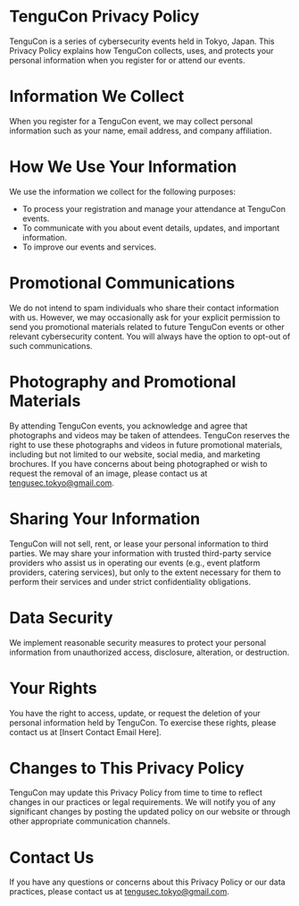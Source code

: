 # TenguCon Privacy Policy

TenguCon is a series of cybersecurity events held in Tokyo, Japan. This Privacy Policy explains how TenguCon collects, uses, and protects your personal information when you register for or attend our events.

# Information We Collect

When you register for a TenguCon event, we may collect personal information such as your name, email address, and company affiliation.

# How We Use Your Information

We use the information we collect for the following purposes:

* To process your registration and manage your attendance at TenguCon events.  
* To communicate with you about event details, updates, and important information.  
* To improve our events and services.

# Promotional Communications

We do not intend to spam individuals who share their contact information with us. However, we may occasionally ask for your explicit permission to send you promotional materials related to future TenguCon events or other relevant cybersecurity content. You will always have the option to opt-out of such communications.

# Photography and Promotional Materials

By attending TenguCon events, you acknowledge and agree that photographs and videos may be taken of attendees. TenguCon reserves the right to use these photographs and videos in future promotional materials, including but not limited to our website, social media, and marketing brochures. If you have concerns about being photographed or wish to request the removal of an image, please contact us at tengusec.tokyo@gmail.com.

# Sharing Your Information

TenguCon will not sell, rent, or lease your personal information to third parties. We may share your information with trusted third-party service providers who assist us in operating our events (e.g., event platform providers, catering services), but only to the extent necessary for them to perform their services and under strict confidentiality obligations.

# Data Security

We implement reasonable security measures to protect your personal information from unauthorized access, disclosure, alteration, or destruction.

# Your Rights

You have the right to access, update, or request the deletion of your personal information held by TenguCon. To exercise these rights, please contact us at \[Insert Contact Email Here\].

# Changes to This Privacy Policy

TenguCon may update this Privacy Policy from time to time to reflect changes in our practices or legal requirements. We will notify you of any significant changes by posting the updated policy on our website or through other appropriate communication channels.

# Contact Us

If you have any questions or concerns about this Privacy Policy or our data practices, please contact us at tengusec.tokyo@gmail.com.